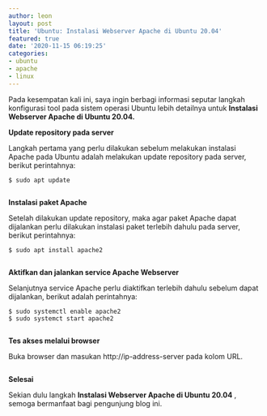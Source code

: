 ```yaml
---
author: leon
layout: post
title: 'Ubuntu: Instalasi Webserver Apache di Ubuntu 20.04'
featured: true
date: '2020-11-15 06:19:25'
categories:
- ubuntu
- apache
- linux
---
```


Pada kesempatan kali ini, saya ingin berbagi informasi seputar langkah konfigurasi tool pada sistem operasi Ubuntu lebih detailnya untuk **Instalasi Webserver Apache di Ubuntu 20.04.**

**Update repository pada server**

Langkah pertama yang perlu dilakukan sebelum melakukan instalasi Apache pada Ubuntu adalah melakukan update repository pada server, berikut perintahnya:

<!--kg-card-begin: markdown-->

`$ sudo apt update`

<!--kg-card-end: markdown--><figure class="kg-card kg-image-card"><img src="/content/images/2020/11/image-17.png" class="kg-image" alt></figure><!--kg-card-begin: html--><script async src="https://pagead2.googlesyndication.com/pagead/js/adsbygoogle.js"></script><ins class="adsbygoogle" style="display:block; text-align:center;" data-ad-layout="in-article" data-ad-format="fluid" data-ad-client="ca-pub-1515372853161377" data-ad-slot="4684565489"></ins><script>
     (adsbygoogle = window.adsbygoogle || []).push({});
</script><!--kg-card-end: html-->

**Instalasi paket Apache**

Setelah dilakukan update repository, maka agar paket Apache dapat dijalankan perlu dilakukan instalasi paket terlebih dahulu pada server, berikut perintahnya:

<!--kg-card-begin: markdown-->

`$ sudo apt install apache2`

<!--kg-card-end: markdown--><figure class="kg-card kg-image-card"><img src="/content/images/2020/11/image-18.png" class="kg-image" alt srcset="/content/images/size/w600/2020/11/image-18.png 600w, /content/images/2020/11/image-18.png 997w" sizes="(min-width: 720px) 720px"></figure>

**Aktifkan dan jalankan service Apache Webserver**

Selanjutnya service Apache perlu diaktifkan terlebih dahulu sebelum dapat dijalankan, berikut adalah perintahnya:

`$ sudo systemctl enable apache2`   
`$ sudo systemct start apache2`

<figure class="kg-card kg-image-card"><img src="/content/images/2020/11/image-19.png" class="kg-image" alt srcset="/content/images/size/w600/2020/11/image-19.png 600w, /content/images/2020/11/image-19.png 772w" sizes="(min-width: 720px) 720px"></figure>

**Tes akses melalui browser**

Buka browser dan masukan http://ip-address-server pada kolom URL.

<figure class="kg-card kg-image-card"><img src="/content/images/2020/11/image-20.png" class="kg-image" alt srcset="/content/images/size/w600/2020/11/image-20.png 600w, /content/images/size/w1000/2020/11/image-20.png 1000w, /content/images/2020/11/image-20.png 1291w" sizes="(min-width: 720px) 720px"></figure>

**Selesai**

Sekian dulu langkah **Instalasi Webserver Apache di Ubuntu 20.04** , semoga bermanfaat bagi pengunjung blog ini.

